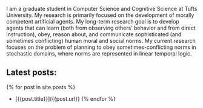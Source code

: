 I am a graduate student in Computer Science and Cognitive Science at Tufts University.  My research is primarily focused on the development of morally competent artificial agents.  My long-term research goal is to develop agents that can learn (both from observing others’ behavior and from direct instruction), obey, reason about, and communicate sophisticated (and sometimes conflicting) human moral and social norms.  My current research focuses on the problem of planning to obey sometimes-conflicting norms in stochastic domains, where norms are represented in linear temporal logic.

## Latest posts:

{% for post in site.posts %}
- [{{post.title}}]({{post.url}}
{% endfor %}
